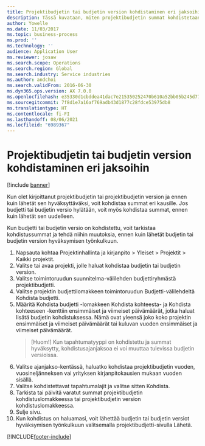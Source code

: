 ```yaml
---
title: Projektibudjetin tai budjetin version kohdistaminen eri jaksoihin
description: Tässä kuvataan, miten projektibudjetin summat kohdistetaan eri kausina.
author: Yowelle
ms.date: 11/03/2017
ms.topic: business-process
ms.prod: ''
ms.technology: ''
audience: Application User
ms.reviewer: josaw
ms.search.scope: Operations
ms.search.region: Global
ms.search.industry: Service industries
ms.author: andchoi
ms.search.validFrom: 2016-06-30
ms.dyn365.ops.version: AX 7.0.0
ms.openlocfilehash: e35330d1cbddea41dac7e215350252470b610a52bb05b245d7794a37415dcd3c
ms.sourcegitcommit: 7f8d1e7a16af769adb43d1877c28fdce53975db8
ms.translationtype: HT
ms.contentlocale: fi-FI
ms.lasthandoff: 08/06/2021
ms.locfileid: "6989367"
---
```

# <a name="allocate-a-project-budget-or-budget-revision-across-periods"></a>Projektibudjetin tai budjetin version kohdistaminen eri jaksoihin

[!include [banner](../../includes/banner.md)]

Kun olet kirjoittanut projektibudjetin tai projektibudjetin version ja ennen kuin lähetät sen hyväksyttäväksi, voit kohdistaa summat eri kausille. Jos budjetti tai budjetin versio hylätään, voit myös kohdistaa summat, ennen kuin lähetät sen uudelleen. 

Kun budjetti tai budjetin versio on kohdistettu, voit tarkistaa kohdistussummat ja tehdä niihin muutoksia, ennen kuin lähetät budjetin tai budjetin version hyväksymisen työnkulkuun. 

1. Napsauta kohtaa Projektinhallinta ja kirjanpito > Yleiset > Projektit > Kaikki projektit. 
2. Valitse tai avaa projekti, jolle haluat kohdistaa budjetin tai budjetin version. 
3. Valitse toimintoruudun suunnitelma-välilehden budjettiryhmästä projektibudjetti. 
4. Valitse projektin budjettilomakkeen toimintoruudun Budjetti-välilehdeltä Kohdista budjetti. 
5. Määritä Kohdista budjetti -lomakkeen Kohdista kohteesta- ja Kohdista kohteeseen -kenttiin ensimmäiset ja viimeiset päivämäärät, jotka haluat lisätä budjetin kohdistuksessa. Nämä ovat yleensä joko koko projektin ensimmäiset ja viimeiset päivämäärät tai kuluvan vuoden ensimmäiset ja viimeiset päivämäärät.  
   > [Huom!] Kun tapahtumatyyppi on kohdistettu ja summat hyväksytty, kohdistusajanjaksoa ei voi muuttaa tulevissa budjetin versioissa. 
6. Valitse ajanjakso-kentässä, haluatko kohdistaa projektibudjetin vuoden, vuosineljänneksen vai yrityksen kirjanpitokausien mukaan vuoden sisällä.
7. Valitse kohdistettavat tapahtumalajit ja valitse sitten Kohdista. 
8. Tarkista tai päivitä varatut summat projektibudjetin kohdistuslomakkeessa tai projektibudjetin version kohdistuslomakkeessa. 
9. Sulje sivu.
10. Kun kohdistus on haluamasi, voit lähettää budjetin tai budjetin versiot hyväksymisen työnkulkuun valitsemalla projektibudjetti-sivulla Lähetä.  




[!INCLUDE[footer-include](../../includes/footer-banner.md)]